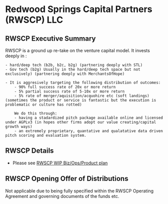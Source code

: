 
# Redwood Springs Capital Partners (RWSCP) LLC 

## RWSCP Executive Summary

RWSCP is a ground up re-take on the venture capital model. It invests deeply in :

	- hard/deep tech (b2b, b2c, b2g) (partnering deeply with STL)
	- Gov tech (b2g) Usually in the hard/deep tech space but not exclusively) (partnering deeply with MerchantsOfHope)
	
	- It is aggresively targeting the following distribution of outcomes:
		- 90% full success rate of 20x or more return 
		- 5% partial success rate of 5-10x or more return 
		- 5% rate of merger/aquisition/acquohire etc (soft landings) (sometimes the product or service is fantastic but the execution is problematic or culture has rotted)

		We do this through:
		- having a stadardized pitch package available online and licensed under AGPLv3 (in hopes other firms adopt our value creating/capital growth ways) 
		- an extremely proprietary, quantative and qualatative data driven pitch scoring and evaluation system. 
		
				
		

## RWSCP Details

- Please see [RWSCP WIP Biz/Ops/Product plan](https://git.knownelement.com/RWSCP/RWSCP-bizopprodplan) 

## RWSCP Opening Offer of Distributions 

Not applicable due to being fully specified within the RWSCP Operating Agreement and governing documents of the funds etc. 